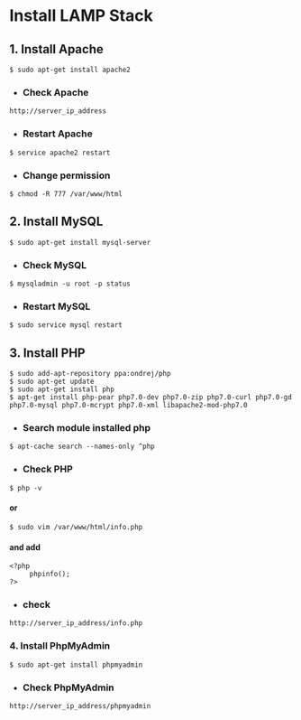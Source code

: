 # Install LAMP Stack
## 1. Install Apache
```install
$ sudo apt-get install apache2
```
* ### Check Apache
```check
http://server_ip_address
```
* ### Restart Apache
```restart
$ service apache2 restart
```
* ### Change permission
```change
$ chmod -R 777 /var/www/html
```
## 2. Install MySQL
```install
$ sudo apt-get install mysql-server
```
* ### Check MySQL
```check
$ mysqladmin -u root -p status
```
* ### Restart MySQL
```restart
$ sudo service mysql restart
```
## 3. Install PHP
```install
$ sudo add-apt-repository ppa:ondrej/php
$ sudo apt-get update
$ sudo apt-get install php
$ apt-get install php-pear php7.0-dev php7.0-zip php7.0-curl php7.0-gd php7.0-mysql php7.0-mcrypt php7.0-xml libapache2-mod-php7.0
```
* ### Search module installed php
```search
$ apt-cache search --names-only ^php
```
* ### Check PHP
```check
$ php -v
```
#### or
```edit
$ sudo vim /var/www/html/info.php
```
#### and add
```add
<?php
     phpinfo();
?>
```
* ### check
```check
http://server_ip_address/info.php
```
### 4. Install PhpMyAdmin
```install
$ sudo apt-get install phpmyadmin
```
* ### Check PhpMyAdmin
```check
http://server_ip_address/phpmyadmin
```
